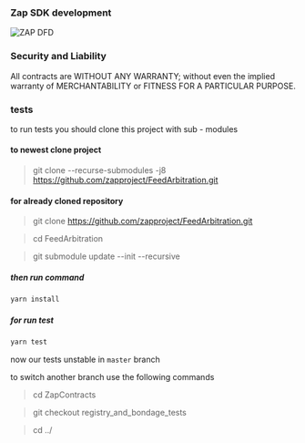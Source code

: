 ### Zap SDK development 

![ZAP DFD](https://github.com/zapproject/FeedArbitration/blob/master/dataflow.png)

### Security and Liability

All contracts are WITHOUT ANY WARRANTY; without even the implied warranty of MERCHANTABILITY or FITNESS FOR A PARTICULAR PURPOSE.

### tests

to run tests you should clone this project with sub - modules
#### to newest clone project 

> git clone --recurse-submodules -j8 https://github.com/zapproject/FeedArbitration.git

#### for already cloned repository 

> git clone https://github.com/zapproject/FeedArbitration.git

> cd FeedArbitration

> git submodule update --init --recursive

##### then run command 
```javascript 
yarn install
```

##### for run test
``` javascript
yarn test
```

now our tests unstable in `master` branch

to switch another branch use the following commands
> cd ZapContracts

> git checkout registry_and_bondage_tests

> cd  ../


